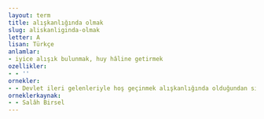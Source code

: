 ```yaml
---
layout: term
title: alışkanlığında olmak
slug: aliskanliginda-olmak
letter: A
lisan: Türkçe
anlamlar:
- iyice alışık bulunmak, huy hâline getirmek
ozellikler:
- - ''
ornekler:
- - Devlet ileri gelenleriyle hoş geçinmek alışkanlığında olduğundan sıkı fıkılık politikası güdermiş.
orneklerkaynak:
- - Salâh Birsel
---
```

